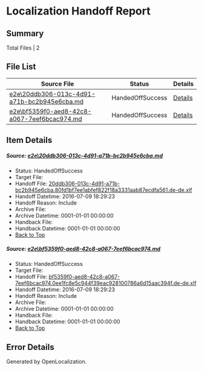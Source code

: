 # <a name='report-top'></a> Localization Handoff Report

## Summary
 Total Files | 2

## File List
 Source File | Status | Details 
 ----------- | ------ | ------- 
 [e2e\20ddb306-013c-4d91-a71b-bc2b945e6cba.md](https://github.com/OpenLocalizationTestOrg/oltest/blob/68754c8fb680c4139c60aa418712f908cebec298/e2e/20ddb306-013c-4d91-a71b-bc2b945e6cba.md) | HandedOffSuccess | [Details](#3c140d0180e01b62d2ea675f650ce264f7738baa2)
 [e2e\bf5359f0-aed8-42c8-a067-7eef6bcac974.md](https://github.com/OpenLocalizationTestOrg/oltest/blob/68754c8fb680c4139c60aa418712f908cebec298/e2e/bf5359f0-aed8-42c8-a067-7eef6bcac974.md) | HandedOffSuccess | [Details](#f6a31c6a48741bb3d67f7a9e1fde5a2420c19fb23)

## Item Details
##### <a name='3c140d0180e01b62d2ea675f650ce264f7738baa2'></a> Source: [e2e\20ddb306-013c-4d91-a71b-bc2b945e6cba.md](https://github.com/OpenLocalizationTestOrg/oltest/blob/68754c8fb680c4139c60aa418712f908cebec298/e2e/20ddb306-013c-4d91-a71b-bc2b945e6cba.md)
* Status: HandedOffSuccess
* Target File: 
* Handoff File: [20ddb306-013c-4d91-a71b-bc2b945e6cba.80fd1bf7ee1abfef822f18a3331aab87ecdfa561.de-de.xlf](https://github.com/OpenLocalizationTestOrg/olhandoff-e2e/blob/e4c4c839787e5d28d18d7400c5cd722b932d30a6/ol-handoff/OpenLocalizationTestOrg/oltest-dede-fly/ci/ht/20ddb306-013c-4d91-a71b-bc2b945e6cba.80fd1bf7ee1abfef822f18a3331aab87ecdfa561.de-de.xlf)
* Handoff Datetime: 2016-07-09 18:29:23
* Handoff Reason: Include
* Archive File: 
* Archive Datetime: 0001-01-01 00:00:00
* Handback File: 
* Handback Datetime: 0001-01-01 00:00:00
* [Back to Top](#report-top)

##### <a name='f6a31c6a48741bb3d67f7a9e1fde5a2420c19fb23'></a> Source: [e2e\bf5359f0-aed8-42c8-a067-7eef6bcac974.md](https://github.com/OpenLocalizationTestOrg/oltest/blob/68754c8fb680c4139c60aa418712f908cebec298/e2e/bf5359f0-aed8-42c8-a067-7eef6bcac974.md)
* Status: HandedOffSuccess
* Target File: 
* Handoff File: [bf5359f0-aed8-42c8-a067-7eef6bcac974.0ee1fc8e5c944f39eac928100786a6d15aac394f.de-de.xlf](https://github.com/OpenLocalizationTestOrg/olhandoff-e2e/blob/e4c4c839787e5d28d18d7400c5cd722b932d30a6/ol-handoff/OpenLocalizationTestOrg/oltest-dede-fly/ci/ht/bf5359f0-aed8-42c8-a067-7eef6bcac974.0ee1fc8e5c944f39eac928100786a6d15aac394f.de-de.xlf)
* Handoff Datetime: 2016-07-09 18:29:23
* Handoff Reason: Include
* Archive File: 
* Archive Datetime: 0001-01-01 00:00:00
* Handback File: 
* Handback Datetime: 0001-01-01 00:00:00
* [Back to Top](#report-top)


## Error Details

Generated by OpenLocalization.
